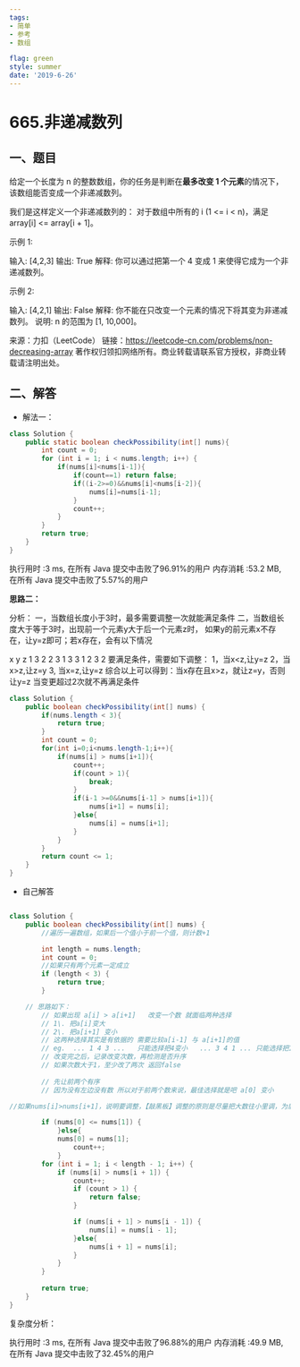 ```yaml
---
tags: 
- 简单
- 参考
- 数组

flag: green
style: summer
date: '2019-6-26'
---
```


# 665.非递减数列

## 一、题目

给定一个长度为 n 的整数数组，你的任务是判断在**最多改变 1 个元素**的情况下，该数组能否变成一个非递减数列。

我们是这样定义一个非递减数列的： 对于数组中所有的 i (1 <= i < n)，满足 array[i] <= array[i + 1]。

示例 1:

输入: [4,2,3]
输出: True
解释: 你可以通过把第一个 4 变成 1 来使得它成为一个非递减数列。

示例 2:

输入: [4,2,1]
输出: False
解释: 你不能在只改变一个元素的情况下将其变为非递减数列。
说明:  n 的范围为 [1, 10,000]。

来源：力扣（LeetCode）
链接：https://leetcode-cn.com/problems/non-decreasing-array
著作权归领扣网络所有。商业转载请联系官方授权，非商业转载请注明出处。



## 二、解答


- 解法一：

```java
class Solution {
    public static boolean checkPossibility(int[] nums){
		int count = 0;
		for (int i = 1; i < nums.length; i++) {
			if(nums[i]<nums[i-1]){
				if(count==1) return false;
				if((i-2>=0)&&nums[i]<nums[i-2]){
					nums[i]=nums[i-1];
				}
                count++;
			}
		}
		return true;
	}
}
```

执行用时 :3 ms, 在所有 Java 提交中击败了96.91%的用户
内存消耗 :53.2 MB, 在所有 Java 提交中击败了5.57%的用户



**思路二：**

分析：
一，当数组长度小于3时，最多需要调整一次就能满足条件
二，当数组长度大于等于3时，出现前一个元素y大于后一个元素z时，
如果y的前元素x不存在，让y=z即可；若x存在，会有以下情况

x    y   z
1    3   2
2    3   1
3    3   1
2    3   2
要满足条件，需要如下调整：
1，当x<z,让y=z
2，当x>z,让z=y
3, 当x=z,让y=z
综合以上可以得到：当x存在且x>z，就让z=y，否则让y=z
当变更超过2次就不再满足条件

```java
class Solution {
    public boolean checkPossibility(int[] nums) {
        if(nums.length < 3){
            return true;
        }
        int count = 0;
        for(int i=0;i<nums.length-1;i++){
            if(nums[i] > nums[i+1]){
                count++;
                if(count > 1){
                    break;
                }
                if(i-1 >=0&&nums[i-1] > nums[i+1]){
                    nums[i+1] = nums[i];
                }else{
                    nums[i] = nums[i+1];
                }
            }
        }
        return count <= 1;
    }
}
```







- 自己解答
```java

class Solution {
    public boolean checkPossibility(int[] nums) {
        //遍历一遍数组，如果后一个值小于前一个值，则计数+1

        int length = nums.length;
        int count = 0;
        //如果只有两个元素一定成立
        if (length < 3) {
            return true;
        }

    // 思路如下：
        // 如果出现 a[i] > a[i+1]   改变一个数 就面临两种选择
        // 1\. 把a[i]变大
        // 2\. 把a[i+1] 变小
        // 这两种选择其实是有依据的 需要比较a[i-1] 与 a[i+1]的值
        // eg.  ... 1 4 3 ...   只能选择把4变小   ... 3 4 1 ... 只能选择把1变大
        // 改变完之后，记录改变次数，再检测是否升序
        // 如果次数大于1，至少改了两次 返回false
    
        // 先让前两个有序
        // 因为没有左边没有数 所以对于前两个数来说，最佳选择就是吧 a[0] 变小

//如果nums[i]>nums[i+1]，说明要调整，【敲黑板】调整的原则是尽量把大数往小里调，为后面排序留空间。所以先看看能不能调小i（因为i元素较大），实在不行则调大i+1

        if (nums[0] <= nums[1]) {
            }else{
            nums[0] = nums[1];
                count++;
            }
        for (int i = 1; i < length - 1; i++) {
            if (nums[i] > nums[i + 1]) {
                count++;
                if (count > 1) {
                    return false;
                }

                if (nums[i + 1] > nums[i - 1]) {
                    nums[i] = nums[i - 1];
                }else{
                    nums[i + 1] = nums[i];
                }
            }
        }
        
        return true;
    }
}
```

复杂度分析：

执行用时 :3 ms, 在所有 Java 提交中击败了96.88%的用户
内存消耗 :49.9 MB, 在所有 Java 提交中击败了32.45%的用户

